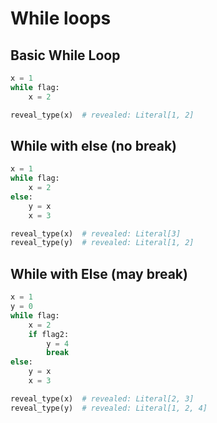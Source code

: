 # While loops

## Basic While Loop

```py
x = 1
while flag:
    x = 2

reveal_type(x)  # revealed: Literal[1, 2]
```

## While with else (no break)

```py
x = 1
while flag:
    x = 2
else:
    y = x
    x = 3

reveal_type(x)  # revealed: Literal[3]
reveal_type(y)  # revealed: Literal[1, 2]
```

## While with Else (may break)

```py
x = 1
y = 0
while flag:
    x = 2
    if flag2:
        y = 4
        break
else:
    y = x
    x = 3

reveal_type(x)  # revealed: Literal[2, 3]
reveal_type(y)  # revealed: Literal[1, 2, 4]
```
